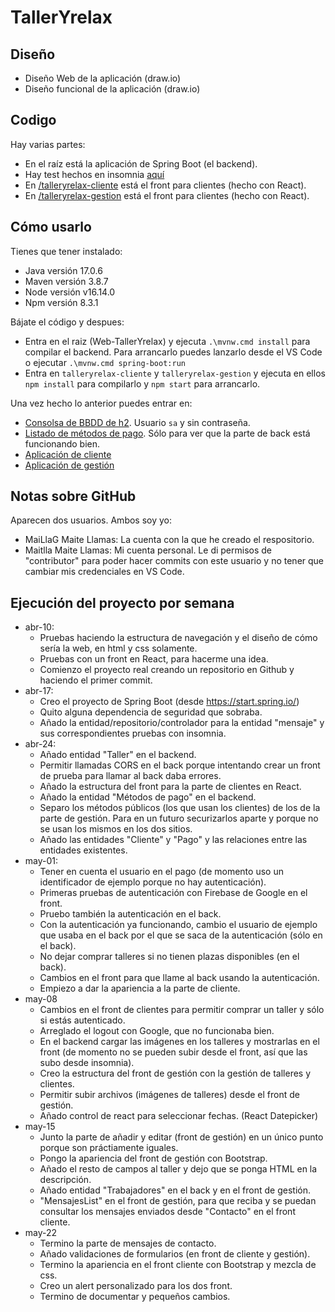 # TallerYrelax

## Diseño

- Diseño Web de la aplicación (draw.io)
- Diseño funcional de la aplicación (draw.io)

## Codigo

Hay varias partes:
- En el raíz está la aplicación de Spring Boot (el backend).
- Hay test hechos en insomnia [aquí](./src/test/insomnia/talleryrelax-insomnia.json)
- En [/talleryrelax-cliente](./talleryrelax-cliente/) está el front para clientes (hecho con React).
- En [/talleryrelax-gestion](./talleryrelax-gestion/) está el front para clientes (hecho con React).

## Cómo usarlo

Tienes que tener instalado:
- Java versión 17.0.6
- Maven versión 3.8.7
- Node versión v16.14.0
- Npm versión 8.3.1

Bájate el código y despues:
- Entra en el raiz (Web-TallerYrelax) y ejecuta  `.\mvnw.cmd install` para compilar el backend. Para arrancarlo puedes lanzarlo desde el VS Code o ejecutar `.\mvnw.cmd spring-boot:run`
- Entra en `talleryrelax-cliente` y `talleryrelax-gestion` y ejecuta en ellos `npm install` para compilarlo y `npm start` para arrancarlo.

Una vez hecho lo anterior puedes entrar en:
- [Consolsa de BBDD de h2](http://localhost:8080/h2-console/). Usuario `sa` y sin contraseña.
- [Listado de métodos de pago](http://localhost:8080/publico/metodosDePago). Sólo para ver que la parte de back está funcionando bien.
- [Aplicación de cliente](http://localhost:3000/)
- [Aplicación de gestión](http://localhost:3001/)

## Notas sobre GitHub

Aparecen dos usuarios. Ambos soy yo:
- MaiLlaG Maite Llamas: La cuenta con la que he creado el respositorio.
- Maitlla Maite Llamas: Mi cuenta personal. Le di permisos de "contributor" para poder hacer commits con este usuario y no tener que cambiar mis credenciales en VS Code.

## Ejecución del proyecto por semana

- abr-10: 
  - Pruebas haciendo la estructura de navegación y el diseño de cómo sería la web, en html y css solamente.
  - Pruebas con un front en React, para hacerme una idea.
  - Comienzo el proyecto real creando un repositorio en Github y haciendo el primer commit.
- abr-17:
  - Creo el proyecto de Spring Boot (desde https://start.spring.io/)
  - Quito alguna dependencia de seguridad que sobraba.
  - Añado la entidad/repositorio/controlador para la entidad "mensaje" y sus correspondientes pruebas con insomnia.
- abr-24: 
  - Añado entidad "Taller" en el backend.
  - Permitir llamadas CORS en el back porque intentando crear un front de prueba para llamar al back daba errores.
  - Añado la estructura del front para la parte de clientes en React.
  - Añado la entidad "Métodos de pago" en el backend.
  - Separo los métodos públicos (los que usan los clientes) de los de la parte de gestión. Para en un futuro securizarlos aparte y porque no se usan los mismos en los dos sitios.
  - Añado las entidades "Cliente" y "Pago" y las relaciones entre las entidades existentes.
- may-01:
  - Tener en cuenta el usuario en el pago (de momento uso un identificador de ejemplo porque no hay autenticación).
  - Primeras pruebas de autenticación con Firebase de Google en el front.
  - Pruebo también la autenticación en el back.
  - Con la autenticación ya funcionando, cambio el usuario de ejemplo que usaba en el back por el que se saca de la autenticación (sólo en el back).
  - No dejar comprar talleres si no tienen plazas disponibles (en el back).
  - Cambios en el front para que llame al back usando la autenticación.
  - Empiezo a dar la apariencia a la parte de cliente.
- may-08
  - Cambios en el front de clientes para permitir comprar un taller y sólo si estás autenticado.
  - Arreglado el logout con Google, que no funcionaba bien.
  - En el backend cargar las imágenes en los talleres y mostrarlas en el front (de momento no se pueden subir desde el front, así que las subo desde insomnia).
  - Creo la estructura del front de gestión con la gestión de talleres y clientes.
  - Permitir subir archivos (imágenes de talleres) desde el front de gestión.
  - Añado control de react para seleccionar fechas. (React Datepicker)
- may-15
  - Junto la parte de añadir y editar (front de gestión) en un único punto porque son práctiamente iguales.
  - Pongo la apariencia del front de gestión con Bootstrap.
  - Añado el resto de campos al taller y dejo que se ponga HTML en la descripción.
  - Añado entidad "Trabajadores" en el back y en el front de gestión.
  - "MensajesList" en el front de gestión, para que reciba y se puedan consultar los mensajes enviados desde "Contacto" en el front cliente.
- may-22
  - Termino la parte de mensajes de contacto.
  - Añado validaciones de formularios (en front de cliente y gestión).
  - Termino la apariencia en el front cliente con Bootstrap y mezcla de css.
  - Creo un alert personalizado para los dos front.
  - Termino de documentar y pequeños cambios.